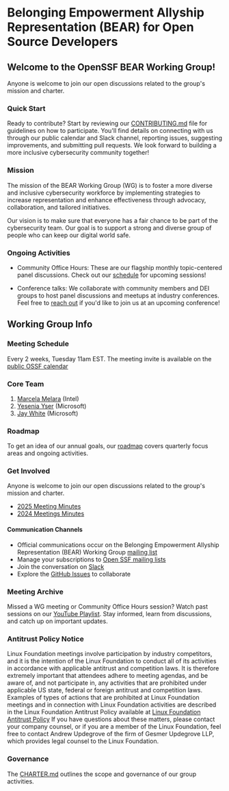 
# Belonging Empowerment Allyship Representation (BEAR) for Open Source Developers

## Welcome to the OpenSSF BEAR Working Group!</h1>

Anyone is welcome to join our open discussions related to the group's mission and charter.

### Quick Start

Ready to contribute? Start by reviewing our [CONTRIBUTING.md](./CONTRIBUTING.md) file for guidelines on how to participate. You'll find details on connecting with us through our public calendar and Slack channel, reporting issues, suggesting improvements, and submitting pull requests. We look forward to building a more inclusive cybersecurity community together!
 
### Mission

The mission of the BEAR Working Group (WG) is to foster a more diverse and inclusive cybersecurity workforce by implementing strategies to increase representation and enhance effectiveness through advocacy, collaboration, and tailored initiatives.

Our vision is to make sure that everyone has a fair chance to be part of the cybersecurity team. Our goal is to support a strong and diverse group of people who can keep our digital world safe.

### Ongoing Activities

* Community Office Hours: These are our flagship monthly topic-centered panel discussions.
Check out our [schedule](https://docs.google.com/spreadsheets/d/1aTAUL4YAlB5a_LCzKp4lAfD6sbUFkr6r5d5r1mlNWvo/edit?gid=0#gid=0) for upcoming sessions!

* Conference talks: We collaborate with community members and DEI groups to
host panel discussions and meetups at industry conferences. Feel free to [reach out](#communication-channels) if you'd like to join us at an upcoming conference!

## Working Group Info

### Meeting Schedule

Every 2 weeks, Tuesday 11am EST. The meeting invite is available on the [public OSSF calendar](https://calendar.google.com/calendar?cid=czYzdm9lZmhwNWk5cGZsdGI1cTY3bmdwZXNAZ3JvdXAuY2FsZW5kYXIuZ29vZ2xlLmNvbQ)

### Core Team
1. [Marcela Melara](https://github.com/marcelamelara) (Intel)
2. [Yesenia Yser](https://github.com/Cyber-JiuJiteria) (Microsoft) 
3. [Jay White](https://github.com/camaleon2016) (Microsoft)

### Roadmap

To get an idea of our annual goals, our [roadmap](./Roadmap.md) covers
quarterly focus areas and ongoing activities.

### Get Involved

Anyone is welcome to join our open discussions related to the group's mission and charter.

* [2025 Meeting Minutes](https://docs.google.com/document/d/17j8uN_radgNcY4G8u1Ua8FN__lUL4TeUN0gb-D2TrZ4/edit?tab=t.0)
* [2024 Meetings Minutes](https://docs.google.com/document/d/1zGTOJdFVIMnixT3EFQ6_bbQ0iy7f4Z4TxhX9A5VY9TM/edit#heading=h.9m0zi4b0wnne)

#### Communication Channels
* Official communications occur on the Belonging Empowerment Allyship Representation (BEAR) Working Group [mailing list](https://lists.openssf.org/g/openssf-wg-dei)
* Manage your subscriptions to [Open SSF mailing lists](https://lists.openssf.org/g/main/subgroups)
* Join the conversation on [Slack](https://app.slack.com/client/T019QHUBYQ3/C068TF7AH0U)
* Explore the [GitHub Issues](https://github.com/ossf/wg-dei/issues) to collaborate 

### Meeting Archive

Missed a WG meeting or Community Office Hours session? Watch past sessions on our [YouTube Playlist](https://youtube.com/playlist?list=PLVl2hFL_zAh-5YC3PnIbc14KDEYsgLYBs&si=aTFpeeRCgA4KNjn9). Stay informed, learn from discussions, and catch up on important updates.

### Antitrust Policy Notice

Linux Foundation meetings involve participation by industry competitors, and it is the intention of the Linux Foundation to conduct all of its activities in accordance with applicable antitrust and competition laws. It is therefore extremely important that attendees adhere to meeting agendas, and be aware of, and not participate in, any activities that are prohibited under applicable US state, federal or foreign antitrust and competition laws.  Examples of types of actions that are prohibited at Linux Foundation meetings and in connection with Linux Foundation activities are described in the Linux Foundation Antitrust Policy available at [Linux Foundation Antitrust Policy](http://www.linuxfoundation.org/antitrust-policy) If you have questions about these matters, please contact your company counsel, or if you are a member of the Linux Foundation, feel free to contact Andrew Updegrove of the firm of Gesmer Updegrove LLP, which provides legal counsel to the Linux Foundation.

### Governance

The [CHARTER.md](./CHARTER.md) outlines the scope and governance of our group activities.
